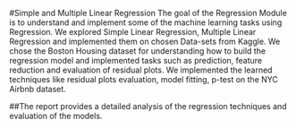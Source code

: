 #Simple and Multiple Linear Regression
The goal of the Regression Module is to understand and implement some of the
machine learning tasks using Regression. We explored Simple Linear Regression,
Multiple Linear Regression and implemented them on chosen Data-sets from Kaggle.
We chose the Boston Housing dataset for understanding how to build the
regression model and implemented tasks such as prediction, feature reduction and
evaluation of residual plots. We implemented the learned techniques like residual
plots evaluation, model fitting, p-test on the NYC Airbnb dataset.

##The report provides a detailed analysis of the regression techniques and evaluation of the models. 

